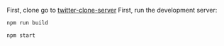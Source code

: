 First, clone go to [twitter-clone-server](https://github.com/KGLikith/twitter-clone-server)
First, run the development server:

```bash
npm run build
```

```bash
npm start
```
